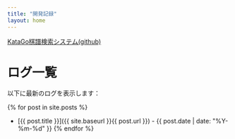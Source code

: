 ```yaml
---
title: "開発記録"
layout: home
---
```


[KataGo棋譜検索システム(github)](https://github.com/hosinobu/katago-kifu-search)

# ログ一覧

以下に最新のログを表示します：

{% for post in site.posts %}
  * [{{ post.title }}]({{ site.baseurl }}{{ post.url }}) - {{ post.date | date: "%Y-%m-%d" }}
{% endfor %}
